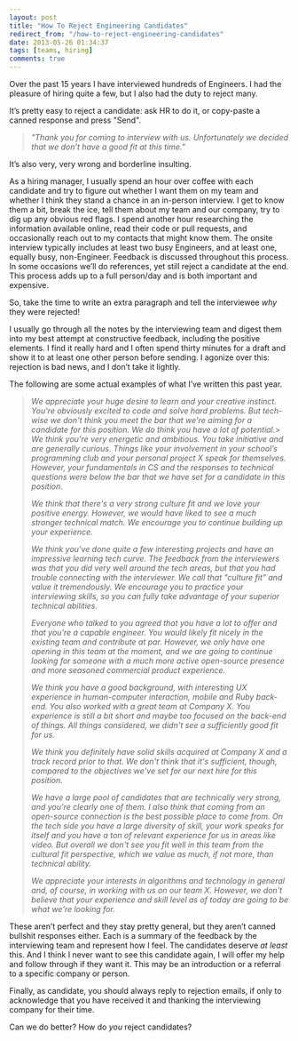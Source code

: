 ```yaml
---
layout: post
title: "How To Reject Engineering Candidates"
redirect_from: "/how-to-reject-engineering-candidates"
date: 2013-05-26 01:34:37
tags: [teams, hiring]
comments: true
---
```

Over the past 15 years I have interviewed hundreds of Engineers. I had the pleasure of hiring quite a few, but I also had the duty to reject many.

It’s pretty easy to reject a candidate: ask HR to do it, or copy-paste a canned response and press "Send".

> _"Thank you for coming to interview with us. Unfortunately we decided that we don’t have a good fit at this time."_

It’s also very, very wrong and borderline insulting.

As a hiring manager, I usually spend an hour over coffee with each candidate and try to figure out whether I want them on my team and whether I think they stand a chance in an in-person interview. I get to know them a bit, break the ice, tell them about my team and our company, try to dig up any obvious red flags. I spend another hour researching the information available online, read their code or pull requests, and occasionally reach out to my contacts that might know them. The onsite interview typically includes at least two busy Engineers, and at least one, equally busy, non-Engineer. Feedback is discussed throughout this process. In some occasions we’ll do references, yet still reject a candidate at the end. This process adds up to a full person/day and is both important and expensive.

So, take the time to write an extra paragraph and tell the interviewee _why_ they were rejected!

I usually go through all the notes by the interviewing team and digest them into my best attempt at constructive feedback, including the positive elements. I find it really hard and I often spend thirty minutes for a draft and show it to at least one other person before sending. I agonize over this: rejection is bad news, and I don’t take it lightly.

The following are some actual examples of what I’ve written this past year.

> _We appreciate your huge desire to learn and your creative instinct. You're obviously excited to code and solve hard problems. But tech-wise we don't think you meet the bar that we're aiming for a candidate for this position. We do think you have a lot of potential._> _We think you're very energetic and ambitious. You take initiative and are generally curious. Things like your involvement in your school’s programming club and your personal project X speak for themselves. However, your fundamentals in CS and the responses to technical questions were below the bar that we have set for a candidate in this position._
>
> _We think that there's a very strong culture fit and we love your positive energy. However, we would have liked to see a much stronger technical match. We encourage you to continue building up your experience._
>
> _We think you've done quite a few interesting projects and have an impressive learning tech curve. The feedback from the interviewers was that you did very well around the tech areas, but that you had trouble connecting with the interviewer. We call that "culture fit" and value it tremendously. We encourage you to practice your interviewing skills, so you can fully take advantage of your superior technical abilities._
>
> _Everyone who talked to you agreed that you have a lot to offer and that you're a capable engineer. You would likely fit nicely in the existing team and contribute at par. However, we only have one opening in this team at the moment, and we are going to continue looking for someone with a much more active open-source presence and more seasoned commercial product experience._
>
> _We think you have a good background, with interesting UX experience in human-computer interaction, mobile and Ruby back-end. You also worked with a great team at Company X. You experience is still a bit short and maybe too focused on the back-end of things. All things considered, we didn't see a sufficiently good fit for us._
>
> _We think you definitely have solid skills acquired at Company X and a track record prior to that. We don't think that it's sufficient, though, compared to the objectives we've set for our next hire for this position._
>
> _We have a large pool of candidates that are technically very strong, and you're clearly one of them. I also think that coming from an open-source connection is the best possible place to come from. On the tech side you have a large diversity of skill, your work speaks for itself and you have a ton of relevant experience for us in areas like video. But overall we don't see you fit well in this team from the cultural fit perspective, which we value as much, if not more, than technical ability._
>
> _We appreciate your interests in algorithms and technology in general and, of course, in working with us on our team X. However, we don't believe that your experience and skill level as of today are going to be what we're looking for._

These aren’t perfect and they stay pretty general, but they aren’t canned bullshit responses either. Each is a summary of the feedback by the interviewing team and represent how I feel. The candidates deserve _at least_ this. And I think I never want to see this candidate again, I will offer my help and follow through if they want it. This may be an introduction or a referral to a specific company or person.

Finally, as candidate, you should always reply to rejection emails, if only to acknowledge that you have received it and thanking the interviewing company for their time.

Can we do better? How do _you_ reject candidates?
